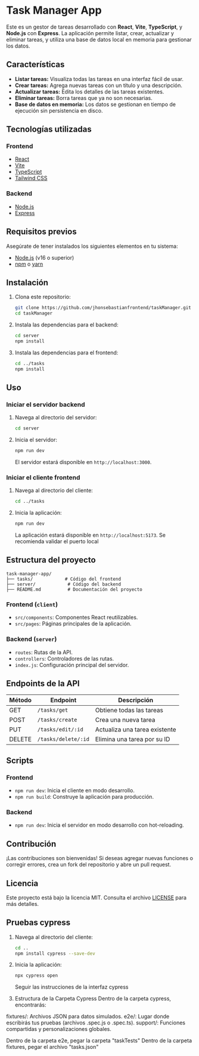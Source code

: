 
# Task Manager App

Este es un gestor de tareas desarrollado con **React**, **Vite**, **TypeScript**, y **Node.js** con **Express**. La aplicación permite listar, crear, actualizar y eliminar tareas, y utiliza una base de datos local en memoria para gestionar los datos.

## Características

- **Listar tareas:** Visualiza todas las tareas en una interfaz fácil de usar.
- **Crear tareas:** Agrega nuevas tareas con un título y una descripción.
- **Actualizar tareas:** Edita los detalles de las tareas existentes.
- **Eliminar tareas:** Borra tareas que ya no son necesarias.
- **Base de datos en memoria:** Los datos se gestionan en tiempo de ejecución sin persistencia en disco.

## Tecnologías utilizadas

### Frontend
- [React](https://reactjs.org/)
- [Vite](https://vitejs.dev/)
- [TypeScript](https://www.typescriptlang.org/)
- [Tailwind CSS](https://tailwindcss.com/)

### Backend
- [Node.js](https://nodejs.org/)
- [Express](https://expressjs.com/)

## Requisitos previos

Asegúrate de tener instalados los siguientes elementos en tu sistema:

- [Node.js](https://nodejs.org/) (v16 o superior)
- [npm](https://www.npmjs.com/) o [yarn](https://yarnpkg.com/)

## Instalación

1. Clona este repositorio:

   ```bash
   git clone https://github.com/jhonsebastianfrontend/taskManager.git
   cd taskManager
   ```

2. Instala las dependencias para el backend:

   ```bash
   cd server
   npm install
   ```

3. Instala las dependencias para el frontend:

   ```bash
   cd ../tasks
   npm install
   ```

## Uso

### Iniciar el servidor backend

1. Navega al directorio del servidor:

   ```bash
   cd server
   ```

2. Inicia el servidor:

   ```bash
   npm run dev
   ```

   El servidor estará disponible en `http://localhost:3000`.

### Iniciar el cliente frontend

1. Navega al directorio del cliente:

   ```bash
   cd ../tasks
   ```

2. Inicia la aplicación:

   ```bash
   npm run dev
   ```

   La aplicación estará disponible en `http://localhost:5173`. Se recomienda validar el puerto local

## Estructura del proyecto

```
task-manager-app/
├── tasks/            # Código del frontend
├── server/            # Código del backend
├── README.md          # Documentación del proyecto
```

### Frontend (`client`)

- `src/components`: Componentes React reutilizables.
- `src/pages`: Páginas principales de la aplicación.

### Backend (`server`)

- `routes`: Rutas de la API.
- `controllers`: Controladores de las rutas.
- `index.js`: Configuración principal del servidor.

## Endpoints de la API

| Método | Endpoint      | Descripción                    |
|--------|---------------|--------------------------------|
| GET    | `/tasks/get`      | Obtiene todas las tareas       |
| POST   | `/tasks/create`      | Crea una nueva tarea           |
| PUT    | `/tasks/edit/:id`  | Actualiza una tarea existente  |
| DELETE | `/tasks/delete/:id`  | Elimina una tarea por su ID    |

## Scripts

### Frontend

- `npm run dev`: Inicia el cliente en modo desarrollo.
- `npm run build`: Construye la aplicación para producción.

### Backend

- `npm run dev`: Inicia el servidor en modo desarrollo con hot-reloading.

## Contribución

¡Las contribuciones son bienvenidas! Si deseas agregar nuevas funciones o corregir errores, crea un fork del repositorio y abre un pull request.

## Licencia

Este proyecto está bajo la licencia MIT. Consulta el archivo [LICENSE](LICENSE) para más detalles.

## Pruebas cypress

1. Navega al directorio del cliente:

   ```bash
   cd ..
   npm install cypress --save-dev
   ```

2. Inicia la aplicación:

   ```bash
   npx cypress open
   ```

   Seguir las instrucciones de la interfaz cypress

3.  Estructura de la Carpeta Cypress
Dentro de la carpeta cypress, encontrarás:

fixtures/: Archivos JSON para datos simulados.
e2e/: Lugar donde escribirás tus pruebas (archivos .spec.js o .spec.ts).
support/: Funciones compartidas y personalizaciones globales.

Dentro de la carpeta e2e, pegar la carpeta "taskTests"
Dentro de la carpeta fixtures, pegar el archivo "tasks.json"